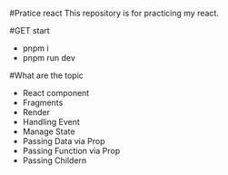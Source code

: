 #Pratice react
This repository is for practicing my react.

#GET start
- pnpm i
- pnpm run dev

#What are the topic
- React component
- Fragments
- Render
- Handling Event
- Manage State
- Passing Data via Prop
- Passing Function via Prop
- Passing Childern

